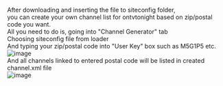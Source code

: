 After downloading and inserting the file to siteconfig folder,<br>
you can create your own channel list for ontvtonight based on zip/postal code you want.<br>
All you need to do is, going into "Channel Generator" tab<br>
Choosing siteconfig file from loader<br>
And typing your zip/postal code into "User Key" box such as M5G1P5 etc.<br>
![image](https://user-images.githubusercontent.com/97025515/174945060-98b9261e-f3b9-4f8b-bdb4-71cbb2a4d03c.png)
<br>And all channels linked to entered postal code will be listed in created channel.xml file<br>
![image](https://user-images.githubusercontent.com/97025515/174944987-30d91523-c07d-4ebe-aa3f-06d2b3c12774.png)
